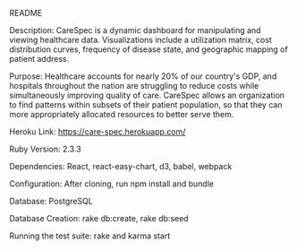 README

Description:
CareSpec is a dynamic dashboard for manipulating and viewing healthcare data. Visualizations include a utilization matrix, cost distribution curves, frequency of disease state, and geographic mapping of patient address.

Purpose:
Healthcare accounts for nearly 20% of our country's GDP, and hospitals throughout the nation are struggling to reduce costs while simultaneously improving quality of care. CareSpec allows an organization to find patterns within subsets of their patient population, so that they can more appropriately allocated resources to better serve them.

Heroku Link: https://care-spec.herokuapp.com/

Ruby Version: 2.3.3

Dependencies: React, react-easy-chart, d3, babel, webpack

Configuration: After cloning, run npm install and bundle

Database: PostgreSQL

Database Creation: rake db:create, rake db:seed

Running the test suite: rake and karma start
